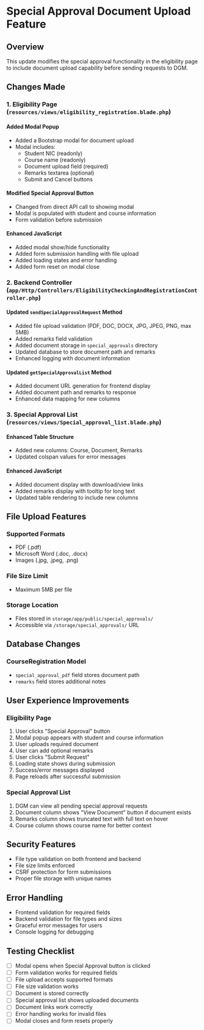 # Special Approval Document Upload Feature

## Overview
This update modifies the special approval functionality in the eligibility page to include document upload capability before sending requests to DGM.

## Changes Made

### 1. Eligibility Page (`resources/views/eligibility_registration.blade.php`)

#### Added Modal Popup
- Added a Bootstrap modal for document upload
- Modal includes:
  - Student NIC (readonly)
  - Course name (readonly)
  - Document upload field (required)
  - Remarks textarea (optional)
  - Submit and Cancel buttons

#### Modified Special Approval Button
- Changed from direct API call to showing modal
- Modal is populated with student and course information
- Form validation before submission

#### Enhanced JavaScript
- Added modal show/hide functionality
- Added form submission handling with file upload
- Added loading states and error handling
- Added form reset on modal close

### 2. Backend Controller (`app/Http/Controllers/EligibilityCheckingAndRegistrationController.php`)

#### Updated `sendSpecialApprovalRequest` Method
- Added file upload validation (PDF, DOC, DOCX, JPG, JPEG, PNG, max 5MB)
- Added remarks field validation
- Added document storage in `special_approvals` directory
- Updated database to store document path and remarks
- Enhanced logging with document information

#### Updated `getSpecialApprovalList` Method
- Added document URL generation for frontend display
- Added document path and remarks to response
- Enhanced data mapping for new columns

### 3. Special Approval List (`resources/views/Special_approval_list.blade.php`)

#### Enhanced Table Structure
- Added new columns: Course, Document, Remarks
- Updated colspan values for error messages

#### Enhanced JavaScript
- Added document display with download/view links
- Added remarks display with tooltip for long text
- Updated table rendering to include new columns

## File Upload Features

### Supported Formats
- PDF (.pdf)
- Microsoft Word (.doc, .docx)
- Images (.jpg, .jpeg, .png)

### File Size Limit
- Maximum 5MB per file

### Storage Location
- Files stored in `storage/app/public/special_approvals/`
- Accessible via `/storage/special_approvals/` URL

## Database Changes

### CourseRegistration Model
- `special_approval_pdf` field stores document path
- `remarks` field stores additional notes

## User Experience Improvements

### Eligibility Page
1. User clicks "Special Approval" button
2. Modal popup appears with student and course information
3. User uploads required document
4. User can add optional remarks
5. User clicks "Submit Request"
6. Loading state shows during submission
7. Success/error messages displayed
8. Page reloads after successful submission

### Special Approval List
1. DGM can view all pending special approval requests
2. Document column shows "View Document" button if document exists
3. Remarks column shows truncated text with full text on hover
4. Course column shows course name for better context

## Security Features
- File type validation on both frontend and backend
- File size limits enforced
- CSRF protection for form submissions
- Proper file storage with unique names

## Error Handling
- Frontend validation for required fields
- Backend validation for file types and sizes
- Graceful error messages for users
- Console logging for debugging

## Testing Checklist
- [ ] Modal opens when Special Approval button is clicked
- [ ] Form validation works for required fields
- [ ] File upload accepts supported formats
- [ ] File size validation works
- [ ] Document is stored correctly
- [ ] Special approval list shows uploaded documents
- [ ] Document links work correctly
- [ ] Error handling works for invalid files
- [ ] Modal closes and form resets properly 